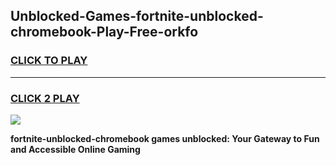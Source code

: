 
## Unblocked-Games-fortnite-unblocked-chromebook-Play-Free-orkfo
<h3>
<a href="https://premium76.site?title=fortnite-unblocked-chromebook&ref=21A">CLICK TO PLAY</a></h3>
<hr>

<h3>
<a href="https://premium76.site?title=fortnite-unblocked-chromebook&ref=21A">CLICK 2 PLAY</a>
  
</h3>

<a href="https://premium76.site?title=fortnite-unblocked-chromebook&ref=21A"><img src="https://clearcache.store/games.png"></a>


**fortnite-unblocked-chromebook games unblocked: Your Gateway to Fun and Accessible Online Gaming**
